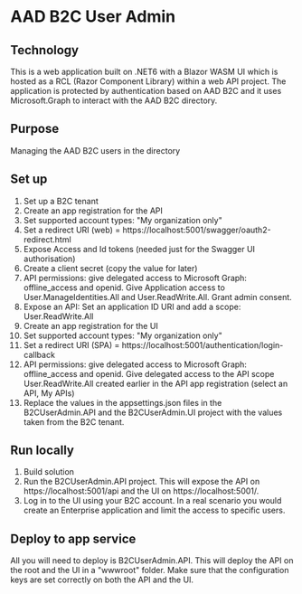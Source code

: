 # AAD B2C User Admin

## Technology
This is a web application built on .NET6 with a Blazor WASM UI which is hosted as a RCL (Razor Component Library) within a web API project. 
The application is protected by authentication based on AAD B2C and it uses Microsoft.Graph to interact with the AAD B2C directory. 

## Purpose
Managing the AAD B2C users in the directory

## Set up
1. Set up a B2C tenant
2. Create an app registration for the API
3. Set supported account types: "My organization only"
4. Set a redirect URI (web) = https://localhost:5001/swagger/oauth2-redirect.html
5. Expose Access and Id tokens (needed just for the Swagger UI authorisation)
6. Create a client secret (copy the value for later)
7. API permissions: give delegated access to Microsoft Graph: offline_access and openid. Give Application access to User.ManageIdentities.All and User.ReadWrite.All. Grant admin consent.
8. Expose an API: Set an application ID URI and add a scope: User.ReadWrite.All
9. Create an app registration for the UI
10. Set supported account types: "My organization only"
11. Set a redirect URI (SPA) = https://localhost:5001/authentication/login-callback
12. API permissions: give delegated access to Microsoft Graph: offline_access and openid. Give delegated access to the API scope User.ReadWrite.All created earlier in the API app registration (select an API, My APIs)
13. Replace the values in the appsettings.json files in the B2CUserAdmin.API and the B2CUserAdmin.UI project with the values taken from the B2C tenant.

## Run locally
1. Build solution
2. Run the B2CUserAdmin.API project. This will expose the API on https://localhost:5001/api and the UI on https://localhost:5001/. 
3. Log in to the UI using your B2C account. In a real scenario you would create an Enterprise application and limit the access to specific users.

## Deploy to app service
All you will need to deploy is B2CUserAdmin.API. This will deploy the API on the root and the UI in a "wwwroot" folder. Make sure that the configuration keys are set correctly on both the API and the UI.
